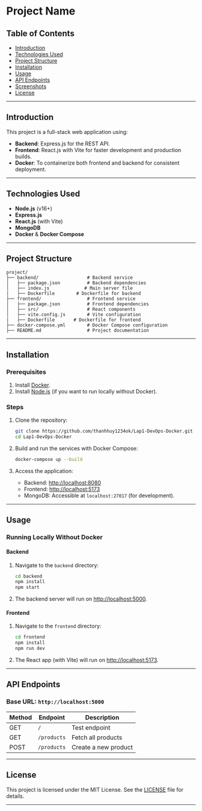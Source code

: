 
# **Project Name**

## **Table of Contents**
- [Introduction](#introduction)
- [Technologies Used](#technologies-used)
- [Project Structure](#project-structure)
- [Installation](#installation)
- [Usage](#usage)
- [API Endpoints](#api-endpoints)
- [Screenshots](#screenshots)
- [License](#license)

---

## **Introduction**
This project is a full-stack web application using:
- **Backend**: Express.js for the REST API.
- **Frontend**: React.js with Vite for faster development and production builds.
- **Docker**: To containerize both frontend and backend for consistent deployment.

---

## **Technologies Used**
- **Node.js** (v16+)
- **Express.js**
- **React.js** (with Vite)
- **MongoDB**
- **Docker** & **Docker Compose**

---

## **Project Structure**
```
project/
├── backend/                  # Backend service
│   ├── package.json          # Backend dependencies
│   ├── index.js             # Main server file
|   ├── Dockerfile        # Dockerfile for backend
├── frontend/                 # Frontend service
│   ├── package.json          # Frontend dependencies
│   ├── src/                  # React components
│   ├── vite.config.js        # Vite configuration
|   ├── Dockerfile       # Dockerfile for frontend
├── docker-compose.yml        # Docker Compose configuration
├── README.md                 # Project documentation
```

---

## **Installation**

### Prerequisites
1. Install [Docker](https://www.docker.com/products/docker-desktop).
2. Install [Node.js](https://nodejs.org/) (if you want to run locally without Docker).

### Steps
1. Clone the repository:
   ```bash
   git clone https://github.com/thanhhuy1234ok/Lap1-DevOps-Docker.git
   cd Lap1-DevOps-Docker
   ```

2. Build and run the services with Docker Compose:
   ```bash
   docker-compose up --build
   ```

3. Access the application:
   - Backend: [http://localhost:8080](http://localhost:8080)
   - Frontend: [http://localhost:5173](http://localhost:5173)
   - MongoDB: Accessible at `localhost:27017` (for development).

---

## **Usage**

### Running Locally Without Docker

#### Backend
1. Navigate to the `backend` directory:
   ```bash
   cd backend
   npm install
   npm start
   ```
2. The backend server will run on [http://localhost:5000](http://localhost:8080).

#### Frontend
1. Navigate to the `frontend` directory:
   ```bash
   cd frontend
   npm install
   npm run dev
   ```
2. The React app (with Vite) will run on [http://localhost:5173](http://localhost:5173).

---

## **API Endpoints**

### **Base URL**: `http://localhost:5000`

| Method | Endpoint          | Description                  |
|--------|-------------------|------------------------------|
| GET    | `/`               | Test endpoint               |
| GET    | `/products`       | Fetch all products          |
| POST   | `/products`       | Create a new product         |


---

## **License**
This project is licensed under the MIT License. See the [LICENSE](LICENSE) file for details.

---

